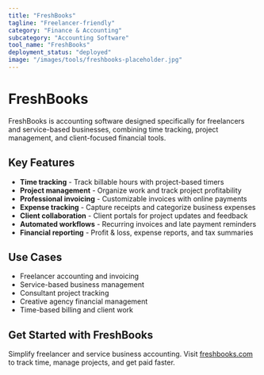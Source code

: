 ```yaml
---
title: "FreshBooks"
tagline: "Freelancer-friendly"
category: "Finance & Accounting"
subcategory: "Accounting Software"
tool_name: "FreshBooks"
deployment_status: "deployed"
image: "/images/tools/freshbooks-placeholder.jpg"
---
```


# FreshBooks

FreshBooks is accounting software designed specifically for freelancers and service-based businesses, combining time tracking, project management, and client-focused financial tools.

## Key Features

- **Time tracking** - Track billable hours with project-based timers
- **Project management** - Organize work and track project profitability
- **Professional invoicing** - Customizable invoices with online payments
- **Expense tracking** - Capture receipts and categorize business expenses
- **Client collaboration** - Client portals for project updates and feedback
- **Automated workflows** - Recurring invoices and late payment reminders
- **Financial reporting** - Profit & loss, expense reports, and tax summaries

## Use Cases

- Freelancer accounting and invoicing
- Service-based business management
- Consultant project tracking
- Creative agency financial management
- Time-based billing and client work

## Get Started with FreshBooks

Simplify freelancer and service business accounting. Visit [freshbooks.com](https://www.freshbooks.com) to track time, manage projects, and get paid faster.